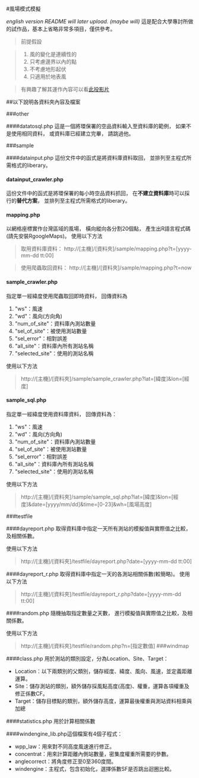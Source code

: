 #風場模式模擬

*english version README will later upload. (maybe will)*
這是配合大學專討所做的試作品，基本上省略非常多項目，僅供參考。
> 前提假設

>1.  風的變化是連續性的 
>2.  只考慮邊界以內的點 
>3.  不考慮地形起伏 
>4.  只適用於地表風

>有興趣了解其運作內容可以看[此投影片](http://www.slideshare.net/tom83615/ss-53119639)

##以下說明各資料夾內容及檔案

###other

####datatosql.php
這是一個將環保署的空品資料輸入至資料庫的範例，
如果不是使用相同資料，
或資料庫已經建立完畢，
請跳過他。

###sample

####datainput.php
這份文件中的函式是將資料庫資料取回，
並排列至主程式所需格式的liberary。

#### datainput_crawler.php
這份文件中的函式是將環保署的每小時空品資料抓回，
在**不建立資料庫**時可以採行的**替代方案**，
並排列至主程式所需格式的liberary。

#### mapping.php
以網格座標實作台灣區域的風場，
橫向縱向各分割20個點，
產生出R語言程式碼(請先安裝RgoogleMaps)。
使用以下方法
>取用資料庫資料：
>http://[主機]/[資料夾]/sample/mapping.php?t=[yyyy-mm-dd tt:00]

>使用爬蟲取回資料：
>http://[主機]/[資料夾]/sample/mapping.php?t=now
#### sample_crawler.php
指定單一經緯度使用爬蟲取回即時資料，
回傳資料為

1.    "ws"：風速
2.    "wd"：風向(方向角)
3.    "num\_of\_site"：資料庫內測站數量
4.    "sel\_of\_site"：被使用測站數量
5.    "sel_error"：相對誤差
6.    "all_site"：資料庫內所有測站名稱
7.    "selected_site"：使用的測站名稱

使用以下方法
>http://[主機]/[資料夾]/sample/sample_crawler.php?lat=[緯度]&lon=[經度]

#### sample_sql.php
指定單一經緯度使用資料庫資料，
回傳資料為：

1.    "ws"：風速
2.    "wd"：風向(方向角)
3.    "num\_of\_site"：資料庫內測站數量
4.    "sel\_of\_site"：被使用測站數量
5.    "sel_error"：相對誤差
6.    "all_site"：資料庫內所有測站名稱
7.    "selected_site"：使用的測站名稱

使用以下方法
>http://[主機]/[資料夾]/sample/sample_sql.php?lat=[緯度]&lon=[經度]&date=[yyyy/mm/dd]&time=[0-23]&wh=[風場高度]

###testfile

####dayreport.php
取得資料庫中指定一天所有測站的模擬值與實際值之比較，及相關係數。

使用以下方法
>http://[主機]/[資料夾]/testfile/dayreport.php?date=[yyyy-mm-dd tt:00]

####dayreport_r.php
取得資料庫中指定一天的各測站相關係數(較簡略)。
使用以下方法
>http://[主機]/[資料夾]/testfile/dayreport_r.php?date=[yyyy-mm-dd tt:00]

####random.php
隨機抽取指定數量之天數，
進行模擬值與實際值之比較，及相關係數。

使用以下方法
>http://[主機]/[資料夾]/testfile/random.php?n=[指定數值]
###windmap

####class.php
用於測站的類別設定，分為Location、Site、Target：

*    Location：以下兩類別的父類別，儲存經度、緯度、風向、風速，並定義距離運算。
*    Site：儲存測站的類別，額外儲存採風點高度(高度)、權重，運算各項權重及修正係數CF。
*    Target：儲存目標點的類別，額外儲存高度，運算最後權重與測站資料相乘與加總

####statistics.php
用於計算相關係數

####windengine_lib.php這個檔案有4個子程式：

*    wpp_law：用來對不同高度風速進行修正。
*    concentrat：用來計算距離內側站數量，密集度權重所需要的參數。
*    anglecorrect：將角度修正至0至360度間。
*    windengine：主程式，包含初始化，選擇係數SF是否跳出迴圈比較。
